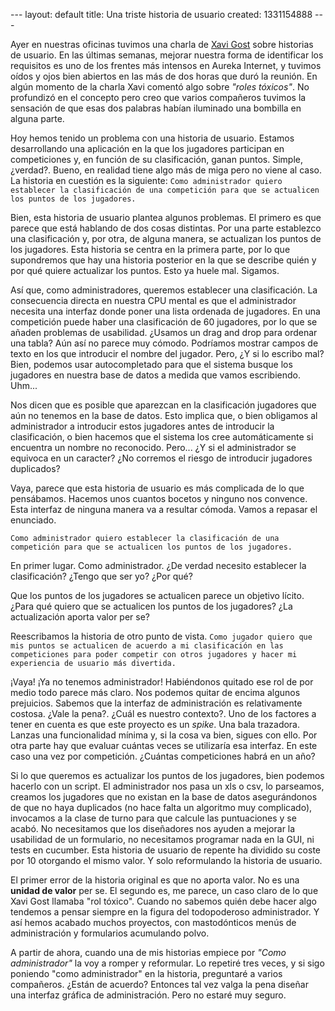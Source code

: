 --- layout: default title: Una triste historia de usuario created: 1331154888 --- 

Ayer en nuestras oficinas tuvimos una charla de [Xavi
Gost](https://twitter.com/#!/xav1uzz) sobre historias de usuario. En las
últimas semanas, mejorar nuestra forma de identificar los requisitos es uno de
los frentes más intensos en Aureka Internet, y tuvimos oídos y ojos bien
abiertos en las más de dos horas que duró la reunión. En algún momento de la
charla Xavi comentó algo sobre _"roles tóxicos"_. No profundizó en el concepto
pero creo que varios compañeros tuvimos la sensación de que esas dos palabras
habían iluminado una bombilla en alguna parte.

Hoy hemos tenido un problema con una historia de usuario. Estamos
desarrollando una aplicación en la que los jugadores participan en
competiciones y, en función de su clasificación, ganan puntos. Simple,
¿verdad?. Bueno, en realidad tiene algo más de miga pero no viene al caso. La
historia en cuestión es la siguiente: ` Como administrador quiero establecer
la clasificación de una competición para que se actualicen los puntos de los
jugadores. `

Bien, esta historia de usuario plantea algunos problemas. El primero es que
parece que está hablando de dos cosas distintas. Por una parte establezco una
clasificación y, por otra, de alguna manera, se actualizan los puntos de los
jugadores. Esta historia se centra en la primera parte, por lo que supondremos
que hay una historia posterior en la que se describe quién y por qué quiere
actualizar los puntos. Esto ya huele mal. Sigamos.

Así que, como administradores, queremos establecer una clasificación. La
consecuencia directa en nuestra CPU mental es que el administrador necesita
una interfaz donde poner una lista ordenada de jugadores. En una competición
puede haber una clasificación de 60 jugadores, por lo que se añaden problemas
de usabilidad. ¿Usamos un drag and drop para ordenar una tabla? Aún así no
parece muy cómodo. Podríamos mostrar campos de texto en los que introducir el
nombre del jugador. Pero, ¿Y si lo escribo mal? Bien, podemos usar
autocompletado para que el sistema busque los jugadores en nuestra base de
datos a medida que vamos escribiendo. Uhm...

Nos dicen que es posible que aparezcan en la clasificación jugadores que aún
no tenemos en la base de datos. Esto implica que, o bien obligamos al
administrador a introducir estos jugadores antes de introducir la
clasificación, o bien hacemos que el sistema los cree automáticamente si
encuentra un nombre no reconocido. Pero... ¿Y si el administrador se equivoca
en un caracter? ¿No corremos el riesgo de introducir jugadores duplicados?

Vaya, parece que esta historia de usuario es más complicada de lo que
pensábamos. Hacemos unos cuantos bocetos y ninguno nos convence. Esta interfaz
de ninguna manera va a resultar cómoda. Vamos a repasar el enunciado.

` Como administrador quiero establecer la clasificación de una competición
para que se actualicen los puntos de los jugadores. `

En primer lugar. Como administrador. ¿De verdad necesito establecer la
clasificación? ¿Tengo que ser yo? ¿Por qué?

Que los puntos de los jugadores se actualicen parece un objetivo lícito. ¿Para
qué quiero que se actualicen los puntos de los jugadores? ¿La actualización
aporta valor per se?

Reescribamos la historia de otro punto de vista. ` Como jugador quiero que mis
puntos se actualicen de acuerdo a mi clasificación en las competiciones para
poder competir con otros jugadores y hacer mi experiencia de usuario más
divertida. `

¡Vaya! ¡Ya no tenemos administrador! Habiéndonos quitado ese rol de por medio
todo parece más claro. Nos podemos quitar de encima algunos prejuicios.
Sabemos que la interfaz de administración es relativamente costosa. ¿Vale la
pena?. ¿Cuál es nuestro contexto?. Uno de los factores a tener en cuenta es
que este proyecto es un _spike_. Una bala trazadora. Lanzas una funcionalidad
mínima y, si la cosa va bien, sigues con ello. Por otra parte hay que evaluar
cuántas veces se utilizaría esa interfaz. En este caso una vez por
competición. ¿Cuántas competiciones habrá en un año?

Si lo que queremos es actualizar los puntos de los jugadores, bien podemos
hacerlo con un script. El administrador nos pasa un xls o csv, lo parseamos,
creamos los jugadores que no existan en la base de datos asegurándonos de que
no haya duplicados (no hace falta un algoritmo muy complicado), invocamos a la
clase de turno para que calcule las puntuaciones y se acabó. No necesitamos
que los diseñadores nos ayuden a mejorar la usabilidad de un formulario, no
necesitamos programar nada en la GUI, ni tests en cucumber. Esta historia de
usuario de repente ha dividido su coste por 10 otorgando el mismo valor. Y
solo reformulando la historia de usuario.

El primer error de la historia original es que no aporta valor. No es una
**unidad de valor** per se. El segundo es, me parece, un caso claro de lo que
Xavi Gost llamaba "rol tóxico". Cuando no sabemos quién debe hacer algo
tendemos a pensar siempre en la figura del todopoderoso administrador. Y así
hemos acabado muchos proyectos, con mastodónticos menús de administración y
formularios acumulando polvo.

A partir de ahora, cuando una de mis historias empiece por _"Como
administrador"_ la voy a romper y reformular. Lo repetiré tres veces, y si
sigo poniendo "como administrador" en la historia, preguntaré a varios
compañeros. ¿Están de acuerdo? Entonces tal vez valga la pena diseñar una
interfaz gráfica de administración. Pero no estaré muy seguro.

